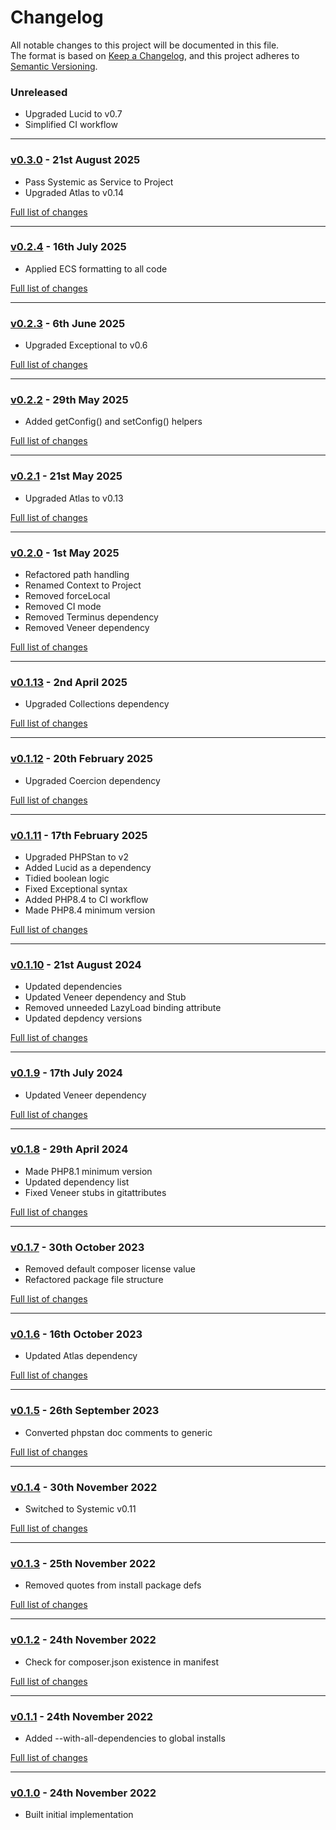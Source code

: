 # Changelog

All notable changes to this project will be documented in this file.<br>
The format is based on [Keep a Changelog](https://keepachangelog.com/en/1.0.0/),
and this project adheres to [Semantic Versioning](https://semver.org/spec/v2.0.0.html).

### Unreleased
- Upgraded Lucid to v0.7
- Simplified CI workflow

---

### [v0.3.0](https://github.com/decodelabs/integra/commits/v0.3.0) - 21st August 2025

- Pass Systemic as Service to Project
- Upgraded Atlas to v0.14

[Full list of changes](https://github.com/decodelabs/integra/compare/v0.2.4...v0.3.0)

---

### [v0.2.4](https://github.com/decodelabs/integra/commits/v0.2.4) - 16th July 2025

- Applied ECS formatting to all code

[Full list of changes](https://github.com/decodelabs/integra/compare/v0.2.3...v0.2.4)

---

### [v0.2.3](https://github.com/decodelabs/integra/commits/v0.2.3) - 6th June 2025

- Upgraded Exceptional to v0.6

[Full list of changes](https://github.com/decodelabs/integra/compare/v0.2.2...v0.2.3)

---

### [v0.2.2](https://github.com/decodelabs/integra/commits/v0.2.2) - 29th May 2025

- Added getConfig() and setConfig() helpers

[Full list of changes](https://github.com/decodelabs/integra/compare/v0.2.1...v0.2.2)

---

### [v0.2.1](https://github.com/decodelabs/integra/commits/v0.2.1) - 21st May 2025

- Upgraded Atlas to v0.13

[Full list of changes](https://github.com/decodelabs/integra/compare/v0.2.0...v0.2.1)

---

### [v0.2.0](https://github.com/decodelabs/integra/commits/v0.2.0) - 1st May 2025

- Refactored path handling
- Renamed Context to Project
- Removed forceLocal
- Removed CI mode
- Removed Terminus dependency
- Removed Veneer dependency

[Full list of changes](https://github.com/decodelabs/integra/compare/v0.1.13...v0.2.0)

---

### [v0.1.13](https://github.com/decodelabs/integra/commits/v0.1.13) - 2nd April 2025

- Upgraded Collections dependency

[Full list of changes](https://github.com/decodelabs/integra/compare/v0.1.12...v0.1.13)

---

### [v0.1.12](https://github.com/decodelabs/integra/commits/v0.1.12) - 20th February 2025

- Upgraded Coercion dependency

[Full list of changes](https://github.com/decodelabs/integra/compare/v0.1.11...v0.1.12)

---

### [v0.1.11](https://github.com/decodelabs/integra/commits/v0.1.11) - 17th February 2025

- Upgraded PHPStan to v2
- Added Lucid as a dependency
- Tidied boolean logic
- Fixed Exceptional syntax
- Added PHP8.4 to CI workflow
- Made PHP8.4 minimum version

[Full list of changes](https://github.com/decodelabs/integra/compare/v0.1.10...v0.1.11)

---

### [v0.1.10](https://github.com/decodelabs/integra/commits/v0.1.10) - 21st August 2024

- Updated dependencies
- Updated Veneer dependency and Stub
- Removed unneeded LazyLoad binding attribute
- Updated depdency versions

[Full list of changes](https://github.com/decodelabs/integra/compare/v0.1.9...v0.1.10)

---

### [v0.1.9](https://github.com/decodelabs/integra/commits/v0.1.9) - 17th July 2024

- Updated Veneer dependency

[Full list of changes](https://github.com/decodelabs/integra/compare/v0.1.8...v0.1.9)

---

### [v0.1.8](https://github.com/decodelabs/integra/commits/v0.1.8) - 29th April 2024

- Made PHP8.1 minimum version
- Updated dependency list
- Fixed Veneer stubs in gitattributes

[Full list of changes](https://github.com/decodelabs/integra/compare/v0.1.7...v0.1.8)

---

### [v0.1.7](https://github.com/decodelabs/integra/commits/v0.1.7) - 30th October 2023

- Removed default composer license value
- Refactored package file structure

[Full list of changes](https://github.com/decodelabs/integra/compare/v0.1.6...v0.1.7)

---

### [v0.1.6](https://github.com/decodelabs/integra/commits/v0.1.6) - 16th October 2023

- Updated Atlas dependency

[Full list of changes](https://github.com/decodelabs/integra/compare/v0.1.5...v0.1.6)

---

### [v0.1.5](https://github.com/decodelabs/integra/commits/v0.1.5) - 26th September 2023

- Converted phpstan doc comments to generic

[Full list of changes](https://github.com/decodelabs/integra/compare/v0.1.4...v0.1.5)

---

### [v0.1.4](https://github.com/decodelabs/integra/commits/v0.1.4) - 30th November 2022

- Switched to Systemic v0.11

[Full list of changes](https://github.com/decodelabs/integra/compare/v0.1.3...v0.1.4)

---

### [v0.1.3](https://github.com/decodelabs/integra/commits/v0.1.3) - 25th November 2022

- Removed quotes from install package defs

[Full list of changes](https://github.com/decodelabs/integra/compare/v0.1.2...v0.1.3)

---

### [v0.1.2](https://github.com/decodelabs/integra/commits/v0.1.2) - 24th November 2022

- Check for composer.json existence in manifest

[Full list of changes](https://github.com/decodelabs/integra/compare/v0.1.1...v0.1.2)

---

### [v0.1.1](https://github.com/decodelabs/integra/commits/v0.1.1) - 24th November 2022

- Added --with-all-dependencies to global installs

[Full list of changes](https://github.com/decodelabs/integra/compare/v0.1.0...v0.1.1)

---

### [v0.1.0](https://github.com/decodelabs/integra/commits/v0.1.0) - 24th November 2022

- Built initial implementation
